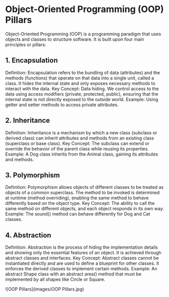 # Object-Oriented Programming (OOP) Pillars
Object-Oriented Programming (OOP) is a programming paradigm that uses objects and classes to structure software. It is built upon four main principles or pillars:

## 1. Encapsulation
Definition: Encapsulation refers to the bundling of data (attributes) and the methods (functions) that operate on that data into a single unit, called a class. It hides the internal state and only exposes necessary methods to interact with the data.
Key Concept: Data hiding. We control access to the data using access modifiers (private, protected, public), ensuring that the internal state is not directly exposed to the outside world.
Example: Using getter and setter methods to access private attributes.

## 2. Inheritance
Definition: Inheritance is a mechanism by which a new class (subclass or derived class) can inherit attributes and methods from an existing class (superclass or base class).
Key Concept: The subclass can extend or override the behavior of the parent class while reusing its properties.
Example: A Dog class inherits from the Animal class, gaining its attributes and methods.

## 3. Polymorphism
Definition: Polymorphism allows objects of different classes to be treated as objects of a common superclass. The method to be invoked is determined at runtime (method overriding), enabling the same method to behave differently based on the object type.
Key Concept: The ability to call the same method on different objects, and each object responds in its own way.
Example: The sound() method can behave differently for Dog and Cat classes.

## 4. Abstraction
Definition: Abstraction is the process of hiding the implementation details and showing only the essential features of an object. It is achieved through abstract classes and interfaces.
Key Concept: Abstract classes cannot be instantiated directly and are used to define a blueprint for other classes. It enforces the derived classes to implement certain methods.
Example: An abstract Shape class with an abstract area() method that must be implemented by all shapes like Circle or Square.


![OOP Pillars](images/OOP Pillars.jpg)
